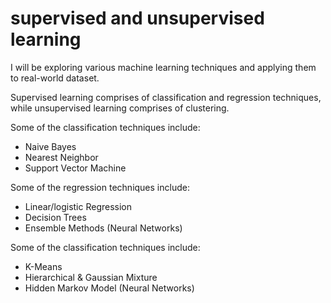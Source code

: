 # supervised and unsupervised learning

I will be exploring various machine learning techniques and applying them to real-world dataset.

Supervised learning comprises of classification and regression techniques, while unsupervised learning comprises of clustering. 

Some of the classification techniques include:
- Naive Bayes
- Nearest Neighbor
- Support Vector Machine

Some of the regression techniques include:
- Linear/logistic Regression
- Decision Trees
- Ensemble Methods
(Neural Networks)

Some of the classification techniques include:
- K-Means
- Hierarchical & Gaussian Mixture
- Hidden Markov Model
(Neural Networks)
